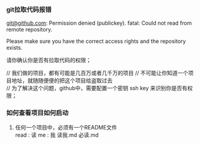 ### git拉取代码报错

git@github.com: Permission denied (publickey).
fatal: Could not read from remote repository.

Please make sure you have the correct access rights
and the repository exists.



请你确认你是否有拉取代码的权限；

// 我们做的项目，都有可能是几百万或者几千万的项目
// 不可能让你知道一个项目地址，就随随便便的把这个项目给盗取过去  
// 为了解决这个问题，github中，需要配置一个密钥 ssh key  来识别你是否有权限；


### 如何查看项目如何启动
1. 任何一个项目中，必须有一个README文件   
read : 读
me : 我
读我.md
必读.md